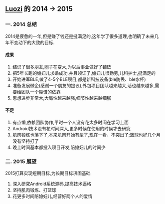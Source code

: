 [Luozi](https://github.com/luozi) 的 2014 -> 2015
-------------
### 一. 2014 总结
2014是疲惫的一年,但是赚了钱还是挺满足的,这年学了很多道理,也明确了未来几年不变动下的大致的目标.

#### 成果
1. 结识了很多朋友,圈子在变大,为以后事业做好了铺垫
2. 把5年长跑的媳妇儿求婚成功,并且领证了,媳妇儿很勤劳,儿科护士,挺满足的
3. 开始进军BLE,做了4-5个BLE项目,都是新科技设备(ble防丢、ble水杯)
4. 准备发展微企(感谢一个朋友的提议),外包项目团队越来越大,活也越来越多,需要给团队一个靠谱的依靠
5. 思想进步非常大,大局性越来越强,细节性越来越细腻

#### 不足
1. 有点懒,依赖团队协作,平时一个人没有花太多时间在学习上面
2. Android技术没有花时间深入,更多时候在使用的时候才去研究
3. 肌肉锻炼也落下了,本来肌肉开始有型了,现在一看，不突出了;篮球也好几个月没有坚持打了
4. 晚上时间基本都投入项目开发,陪媳妇儿的时间少

### 二. 2015 展望
2015打算实现短期目标,为长期目标巩固基础

1. 深入研究Android系统源码,提高技术逼格
2. 坚持肌肉锻炼、打篮球
3. 花更多时间陪媳妇儿,经营好两个人的爱情

